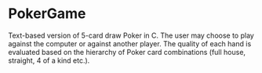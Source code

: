 # PokerGame

Text-based version of 5-card draw Poker in C. The user may choose to play against the computer or against another player. The quality of each hand is evaluated based on the hierarchy of Poker card combinations (full house, straight, 4 of a kind etc.). 
